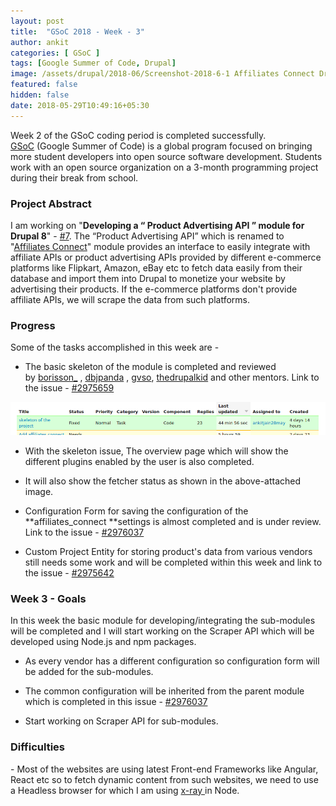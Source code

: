 ```yaml
---
layout: post
title:  "GSoC 2018 - Week - 3"
author: ankit
categories: [ GSoC ]
tags: [Google Summer of Code, Drupal]
image: /assets/drupal/2018-06/Screenshot-2018-6-1 Affiliates Connect Drupal.png
featured: false
hidden: false
date: 2018-05-29T10:49:16+05:30
---
```


Week 2 of the GSoC coding period is completed successfully. [GSoC](https://summerofcode.withgoogle.com/) (Google Summer of Code) is a global program focused on bringing more student developers into open source software development. Students work with an open source organization on a 3-month programming project during their break from school.

### **Project Abstract**

I am working on "**Developing a “ Product Advertising API ” module for Drupal 8**" - [#7](https://groups.drupal.org/node/518074). The “Product Advertising API” which is renamed to "[Affiliates Connect](https://www.drupal.org/project/affiliates_connect)" module provides an interface to easily integrate with affiliate APIs or product advertising APIs provided by different e-commerce platforms like Flipkart, Amazon, eBay etc to fetch data easily from their database and import them into Drupal to monetize your website by advertising their products. If the e-commerce platforms don't provide affiliate APIs, we will scrape the data from such platforms.

### **Progress**

Some of the tasks accomplished in this week are - 

- The basic skeleton of the module is completed and reviewed by [borisson_](https://www.drupal.org/u/borisson_) , [dbjpanda](https://www.drupal.org/u/dbjpanda) , [gvso](https://www.drupal.org/u/gvso), [thedrupalkid](https://www.drupal.org/u/thedrupalkid) and other mentors. Link to the issue - [#2975659](https://www.drupal.org/project/affiliates_connect/issues/2975659)

![Skeleton of the module](/assets/drupal/inline-images/Screenshot-2018-6-1%20Issues%20for%20Affiliates%20Connect%20Drupal%20org.png)

- With the skeleton issue, The overview page which will show the different plugins enabled by the user is also completed.

- It will also show the fetcher status as shown in the above-attached image.

- Configuration Form for saving the configuration of the **affiliates_connect **settings is almost completed and is under review. Link to the issue - [#2976037](https://www.drupal.org/project/affiliates_connect/issues/2976037)

- Custom Project Entity for storing product's data from various vendors still needs some work and will be completed within this week and link to the issue - [#2975642](https://www.drupal.org/project/affiliates_connect/issues/2975642)

### **Week 3 - Goals**

In this week the basic module for developing/integrating the sub-modules will be completed and I will start working on the Scraper API which will be developed using Node.js and npm packages.

- As every vendor has a different configuration so configuration form will be added for the sub-modules.

- The common configuration will be inherited from the parent module which is completed in this issue - [#2976037](https://www.drupal.org/project/affiliates_connect/issues/2976037)

- Start working on Scraper API for sub-modules.

### **Difficulties**

- Most of the websites are using latest Front-end Frameworks like Angular, React etc so to fetch dynamic content from such websites, we need to use a Headless browser for which I am using [x-ray ](https://github.com/matthewmueller/x-ray)in Node.
